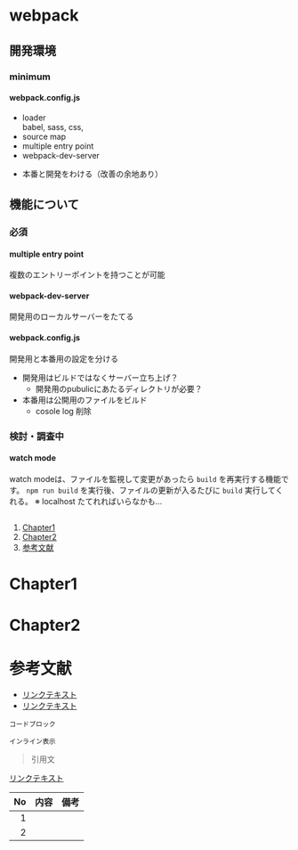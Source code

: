 # webpack
## 開発環境
### minimum
#### webpack.config.js
* loader<br>babel, sass, css,
* source map
* multiple entry point
* webpack-dev-server
<!-- * watch mode?<br>localhost たてれればいらなかも -->
* 本番と開発をわける（改善の余地あり）
<!-- * Tree Shaking あまり理解できていない -->
<!-- *  -->
<!-- *  -->
<!-- *  -->

## 機能について
### 必須
#### multiple entry point
複数のエントリーポイントを持つことが可能
#### webpack-dev-server
開発用のローカルサーバーをたてる
#### webpack.config.js
開発用と本番用の設定を分ける
* 開発用はビルドではなくサーバー立ち上げ？
  - 開発用のpubulicにあたるディレクトリが必要？
* 本番用は公開用のファイルをビルド
  - cosole log 削除

### 検討・調査中
#### watch mode
watch modeは、ファイルを監視して変更があったら `build` を再実行する機能です。
`npm run build` を実行後、ファイルの更新が入るたびに `build` 実行してくれる。
※ localhost たてれればいらなかも…





##
##
1. [Chapter1](#Chapter1)
1. [Chapter2](#Chapter2)
1. [参考文献](#reference)

<!-- 各チャプター -->
<a id="#Chapter1"></a>
# Chapter1

<a id="#Chapter2"></a>
# Chapter2

<a id="#reference"></a>
# 参考文献
- [リンクテキスト](URL)
- [リンクテキスト](URL)


```言語名:ファイル名.拡張子
コードブロック
```

`インライン表示`

>引用文

[リンクテキスト](URL)

| No |    内容     |    備考    |
|---:|-------------|------------|
| 1  |             |            |
| 2  |             |            |